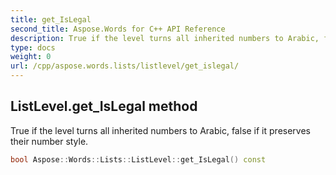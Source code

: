 ```yaml
---
title: get_IsLegal
second_title: Aspose.Words for C++ API Reference
description: True if the level turns all inherited numbers to Arabic, false if it preserves their number style. 
type: docs
weight: 0
url: /cpp/aspose.words.lists/listlevel/get_islegal/
---
```

## ListLevel.get_IsLegal method


True if the level turns all inherited numbers to Arabic, false if it preserves their number style.

```cpp
bool Aspose::Words::Lists::ListLevel::get_IsLegal() const
```

